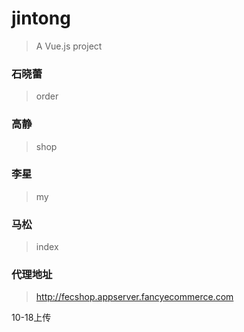 # jintong

> A Vue.js project

### 石晓蕾
> order

### 高静
>  shop

### 李星
>  my

### 马松
> index


### 代理地址
> http://fecshop.appserver.fancyecommerce.com

10-18上传

